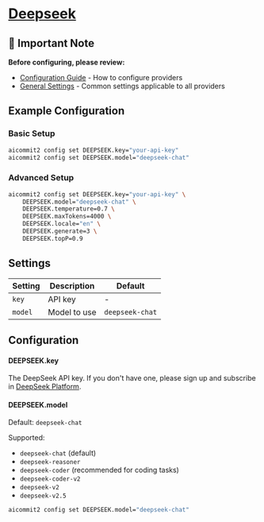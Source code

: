# <a href="https://www.deepseek.com/" target="_blank">Deepseek</a>

## 📌 Important Note

**Before configuring, please review:**

- [Configuration Guide](../../README.md#configuration) - How to configure providers
- [General Settings](../../README.md#general-settings) - Common settings applicable to all providers

## Example Configuration

### Basic Setup

```sh
aicommit2 config set DEEPSEEK.key="your-api-key"
aicommit2 config set DEEPSEEK.model="deepseek-chat"
```

### Advanced Setup

```sh
aicommit2 config set DEEPSEEK.key="your-api-key" \
    DEEPSEEK.model="deepseek-chat" \
    DEEPSEEK.temperature=0.7 \
    DEEPSEEK.maxTokens=4000 \
    DEEPSEEK.locale="en" \
    DEEPSEEK.generate=3 \
    DEEPSEEK.topP=0.9
```

## Settings

| Setting | Description  | Default         |
| ------- | ------------ | --------------- |
| `key`   | API key      | -               |
| `model` | Model to use | `deepseek-chat` |

## Configuration

#### DEEPSEEK.key

The DeepSeek API key. If you don't have one, please sign up and subscribe in [DeepSeek Platform](https://platform.deepseek.com/).

#### DEEPSEEK.model

Default: `deepseek-chat`

Supported:

- `deepseek-chat` (default)
- `deepseek-reasoner`
- `deepseek-coder` (recommended for coding tasks)
- `deepseek-coder-v2`
- `deepseek-v2`
- `deepseek-v2.5`

```sh
aicommit2 config set DEEPSEEK.model="deepseek-chat"
```
